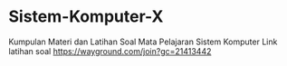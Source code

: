# Sistem-Komputer-X
Kumpulan Materi dan Latihan Soal Mata Pelajaran Sistem Komputer
Link latihan soal 
https://wayground.com/join?gc=21413442
